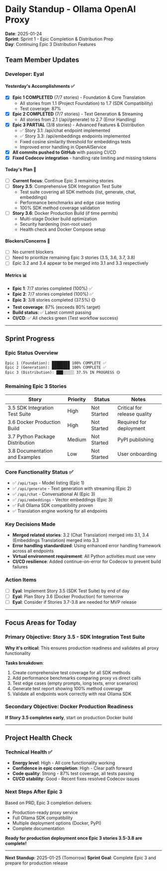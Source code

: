 # Daily Standup - Ollama OpenAI Proxy

**Date**: 2025-01-24  
**Sprint**: Sprint 1 - Epic Completion & Distribution Prep  
**Day**: Continuing Epic 3 Distribution Features

## Team Member Updates

### Developer: Eyal

#### Yesterday's Accomplishments ✅
- [x] **Epic 1 COMPLETED** (7/7 stories) - Foundation & Core Translation
  - All stories from 1.1 (Project Foundation) to 1.7 (SDK Compatibility) 
  - Test coverage: 87%
- [x] **Epic 2 COMPLETED** (7/7 stories) - Text Generation & Streaming  
  - All stories from 2.1 (/api/generate) to 2.7 (Error Handling)
- [x] **Epic 3 PARTIAL** (3/8 stories) - Advanced Features & Distribution
  - ✅ Story 3.1: /api/chat endpoint implemented
  - ✅ Story 3.3: /api/embeddings endpoints implemented
  - Fixed cosine similarity threshold for embeddings tests
  - Improved error handling in OpenAIService
- [x] **All commits pushed to GitHub** with passing CI/CD
- [x] **Fixed Codecov integration** - handling rate limiting and missing tokens

#### Today's Plan 🎯
- [ ] **Current focus**: Continue Epic 3 remaining stories
- [ ] **Story 3.5**: Comprehensive SDK Integration Test Suite
  - Test suite covering all SDK methods (list, generate, chat, embeddings)
  - Performance benchmarks and edge case testing
  - 100% SDK method coverage validation
- [ ] **Story 3.6**: Docker Production Build (if time permits)
  - Multi-stage Docker build optimization
  - Security hardening (non-root user)
  - Health check and Docker Compose setup

#### Blockers/Concerns 🚨
- [ ] No current blockers
- [ ] Need to prioritize remaining Epic 3 stories (3.5, 3.6, 3.7, 3.8)
- [ ] Epic 3.2 and 3.4 appear to be merged into 3.1 and 3.3 respectively

#### Metrics 📊
- **Epic 1**: 7/7 stories completed (100%) ✅
- **Epic 2**: 7/7 stories completed (100%) ✅  
- **Epic 3**: 3/8 stories completed (37.5%) 🟡
- **Test coverage**: 87% (exceeds 80% target)
- **Build status**: ✅ Latest commit passing
- **CI/CD**: ✅ All checks green (Test workflow success)

---

## Sprint Progress

### Epic Status Overview
```
Epic 1 (Foundation): ████████ 100% COMPLETE ✅
Epic 2 (Generation): ████████ 100% COMPLETE ✅  
Epic 3 (Distribution): ███░░░░░ 37.5% IN PROGRESS 🟡
```

### Remaining Epic 3 Stories
| Story | Priority | Status | Notes |
|-------|----------|--------|-------|
| 3.5 SDK Integration Test Suite | High | Not Started | Critical for release quality |
| 3.6 Docker Production Build | High | Not Started | Required for deployment |
| 3.7 Python Package Distribution | Medium | Not Started | PyPI publishing |
| 3.8 Documentation and Examples | Low | Not Started | User onboarding |

### Core Functionality Status ✅
- ✅ `/api/tags` - Model listing (Epic 1)
- ✅ `/api/generate` - Text generation with streaming (Epic 2)  
- ✅ `/api/chat` - Conversational AI (Epic 3)
- ✅ `/api/embeddings` - Vector embeddings (Epic 3)
- ✅ Full Ollama SDK compatibility proven
- ✅ Translation engine working for all endpoints

### Key Decisions Made
- **Merged related stories**: 3.2 (Chat Translation) merged into 3.1, 3.4 (Embeddings Translation) merged into 3.3
- **Error handling standardized**: Using enhanced error handling framework across all endpoints
- **Virtual environment requirement**: All Python activities must use venv
- **CI/CD resilience**: Added continue-on-error for Codecov to prevent build failures

### Action Items
- [ ] **Eyal**: Implement Story 3.5 (SDK Test Suite) by end of day
- [ ] **Eyal**: Plan Story 3.6 (Docker Production) for tomorrow
- [ ] **Eyal**: Consider if Stories 3.7-3.8 are needed for MVP release

---

## Focus Areas for Today

### Primary Objective: Story 3.5 - SDK Integration Test Suite
**Why it's critical**: This ensures production readiness and validates all proxy functionality

**Tasks breakdown**:
1. Create comprehensive test coverage for all SDK methods
2. Add performance benchmarks comparing proxy vs direct calls  
3. Test edge cases (empty prompts, long texts, error scenarios)
4. Generate test report showing 100% method coverage
5. Validate all endpoints work correctly with real Ollama SDK

### Secondary Objective: Docker Production Readiness
**If Story 3.5 completes early**, start on production Docker build

---

## Project Health Check

### Technical Health ✅
- **Energy level**: High - All core functionality working
- **Confidence in epic completion**: High - Clear path forward
- **Code quality**: Strong - 87% test coverage, all tests passing
- **CI/CD stability**: Good - Recent fixes resolved Codecov issues

### Next Steps After Epic 3
Based on PRD, Epic 3 completion delivers:
- Production-ready proxy service
- Full Ollama SDK compatibility  
- Multiple deployment options (Docker, PyPI)
- Complete documentation

**Ready for production deployment once Epic 3 stories 3.5-3.8 are complete!**

---

**Next Standup**: 2025-01-25 (Tomorrow)
**Sprint Goal**: Complete Epic 3 and prepare for production release